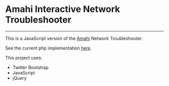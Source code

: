 # Amahi Interactive Network Troubleshooter
-----------------------------------------
This is a JavaScript version of the [Amahi](http://amahi.org) Network Troubleshooter.

See the current php implementation [here](http://net.pommepause.com/network_troubleshooter/).

This project uses:
- Twitter Bootstrap
- JavaScript
- jQuery
